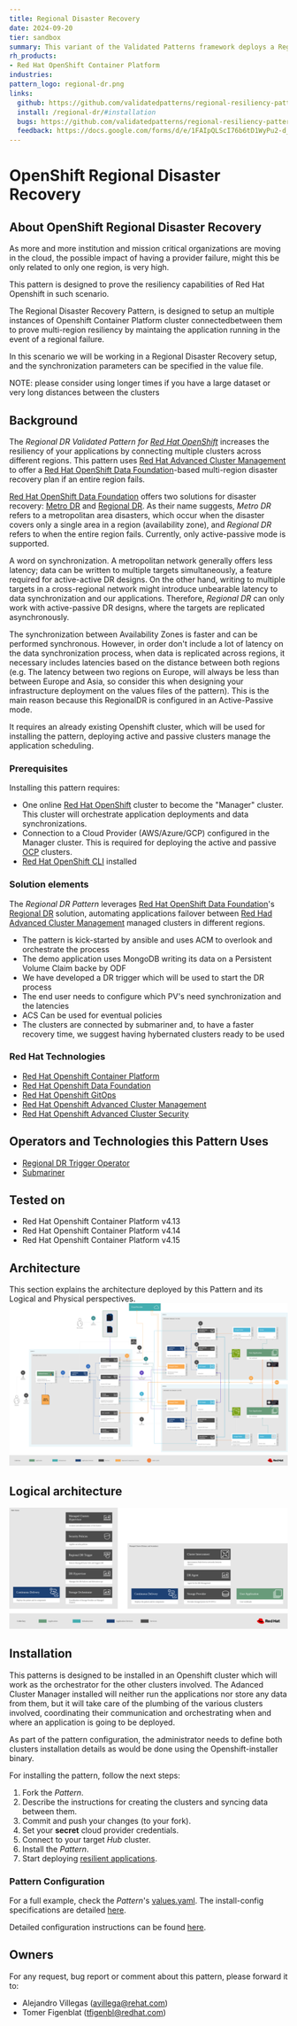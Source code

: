 ```yaml
---
title: Regional Disaster Recovery
date: 2024-09-20
tier: sandbox
summary: This variant of the Validated Patterns framework deploys a Regional Disaster Recovery Setup across multiple different regions
rh_products:
- Red Hat OpenShift Container Platform
industries:
pattern_logo: regional-dr.png
links:
  github: https://github.com/validatedpatterns/regional-resiliency-pattern
  install: /regional-dr/#installation
  bugs: https://github.com/validatedpatterns/regional-resiliency-pattern/issues
  feedback: https://docs.google.com/forms/d/e/1FAIpQLScI76b6tD1WyPu2-d_9CCVDr3Fu5jYERthqLKJDUGwqBg7Vcg/viewform
---
```


# OpenShift Regional Disaster Recovery

## About OpenShift Regional Disaster Recovery

As more and more institution and mission critical organizations are moving 
in the cloud, the possible impact of having a provider failure, might this be
only related to only one region, is very high.

This pattern is designed to prove the resiliency capabilities of Red Hat Openshift 
in such scenario. 

The Regional Disaster Recovery Pattern, is designed to setup an multiple instances 
of Openshift Container Platform cluster connectedbetween them to prove multi-region 
resiliency by maintaing the application running in the event of a regional failure. 

In this scenario we will be working in a  Regional Disaster Recovery setup, and the 
synchronization parameters can be specified in the value file. 

NOTE: please consider using longer times if you have a large dataset or very long 
distances between the clusters

## Background

The _Regional DR Validated Pattern for [Red Hat OpenShift][ocp]_ increases the resiliency
of your applications by connecting multiple clusters across different regions. This pattern
uses [Red Hat Advanced Cluster Management][acm] to offer a
[Red Hat OpenShift Data Foundation][odf]-based multi-region disaster recovery plan if an
entire region fails.

[Red Hat OpenShift Data Foundation][odf] offers two solutions for disaster
recovery: [Metro DR][mdr] and [Regional DR][rdr]. As their name suggests, _Metro
DR_ refers to a metropolitan area disasters, which occur when the disaster
covers only a single area in a region (availability zone), and _Regional DR_
refers to when the entire region fails.  Currently, only active-passive mode is
supported.

A word on synchronization. A metropolitan network generally offers less latency;
data can be written to multiple targets simultaneously, a feature required for
active-active DR designs. On the other hand, writing to multiple targets in a
cross-regional network might introduce unbearable latency to data
synchronization and our applications. Therefore, _Regional DR_ can only work
with active-passive DR designs, where the targets are replicated
asynchronously.

The synchronization between Availability Zones is faster and can be performed
synchronous. However, in order don't include a lot of latency on the data
synchronization process, when data is replicated across regions, it necessary
includes latencies based on the distance between both regions (e.g. The latency
between two regions on Europe, will always be less than between Europe and Asia,
so consider this when designing your infrastructure deployment on the values
files of the pattern). This is the main reason because this RegionalDR is
configured in an Active-Passive mode.

It requires an already existing Openshift cluster, which will be used for installing the
pattern, deploying active and passive clusters manage the application
scheduling.

### Prerequisites

Installing this pattern requires:
* One online [Red Hat OpenShift][ocp] cluster to become the "Manager" cluster.
This cluster will orchestrate application deployments and data synchronizations.
* Connection to a Cloud Provider (AWS/Azure/GCP) configured in the Manager
cluster. This is required for deploying the active and passive [OCP][ocp]
clusters.
* [Red Hat OpenShift CLI][cli] installed

### Solution elements

The _Regional DR Pattern_ leverages [Red Hat OpenShift Data Foundation][odf]'s
[Regional DR][rdr] solution, automating applications failover between
[Red Had Advanced Cluster Management][acm] managed clusters in different regions.

- The pattern is kick-started by ansible and uses ACM to overlook and orchestrate the process 
- The demo application uses MongoDB writing its data on a Persistent Volume Claim backe by ODF
- We have developed a DR trigger which will be used to start the DR process 
- The end user needs to configure which PV's need synchronization and the latencies 
- ACS Can be used for eventual policies 
- The clusters are connected by submariner and, to have a faster recovery time, we suggest having 
  hybernated clusters ready to be used 

### Red Hat Technologies
- [Red Hat Openshift Container Platform][ocp]
- [Red Hat Openshift Data Foundation][odf]
- [Red Hat Openshift GitOps][ops]
- [Red Hat Openshift Advanced Cluster Management][acm]
- [Red Hat Openshift Advanced Cluster Security][acs]

## Operators and Technologies this Pattern Uses
- [Regional DR Trigger Operator][opr]
- [Submariner][sub]

## Tested on

- Red Hat Openshift Container Platform v4.13
- Red Hat Openshift Container Platform v4.14
- Red Hat Openshift Container Platform v4.15

## Architecture
This section explains the architecture deployed by this Pattern and its Logical
and Physical perspectives.
![Regional-Resiliency-Pattern-Logical-Architecture](/images/regional-resiliency-pattern/architecture-diagram-vp-regional-dr-v6.png)

## Logical architecture

![Regional-Resiliency-Pattern-Logical-Architecture](/images/regional-resiliency-pattern/logical-architecture-diagram-vp-regional-dr-v6.png)


## Installation
This patterns is designed to be installed in an Openshift cluster which will
work as the orchestrator for the other clusters involved. The Adanced Cluster Manager 
installed will neither run the applications nor store any data from them, but it
will take care of the plumbing of the various clusters involved, 
coordinating their communication and orchestrating when and where an application is 
going to be deployed.

As part of the pattern configuration, the administrator needs to define both
clusters installation details as would be done using the Openshift-installer
binary.

For installing the pattern, follow the next steps:
1. Fork the _Pattern_.
2. Describe the instructions for creating the clusters and syncing data between them.
3. Commit and push your changes (to your fork).
4. Set your **secret** cloud provider credentials.
5. Connect to your target _Hub_ cluster.
6. Install the _Pattern_.
7. Start deploying [resilient applications][rdr].


### Pattern Configuration

For a full example, check the _Pattern_'s [values.yaml][yml]. The install-config
specifications are detailed [here][cfg].

Detailed configuration instructions can be found [here][rrp].


## Owners

For any request, bug report or comment about this pattern, please forward it to:
* Alejandro Villegas (avillega@rehat.com)
* Tomer Figenblat (tfigenbl@redhat.com)

<!-- LINKS -->
[acm]: https://www.redhat.com/en/technologies/management/advanced-cluster-management
[acs]: https://www.redhat.com/en/technologies/cloud-computing/openshift/advanced-cluster-security-kubernetes
[aws]: https://www.redhat.com/en/technologies/cloud-computing/openshift/aws
[azr]: https://www.redhat.com/en/technologies/cloud-computing/openshift/azure
[cfg]: https://docs.openshift.com/container-platform/4.17/installing/installing_bare_metal_ipi/ipi-install-installation-workflow.html#additional-resources_config
[cli]: https://docs.openshift.com/container-platform/4.14/cli_reference/openshift_cli/getting-started-cli.html
[gcp]: https://www.redhat.com/en/blog/red-hat-openshift-is-now-available-on-google-cloud-marketplace
[mdr]: https://docs.redhat.com/en/documentation/red_hat_openshift_data_foundation/4.16/html/configuring_openshift_data_foundation_disaster_recovery_for_openshift_workloads/metro-dr-solution
[ocp]: https://www.redhat.com/en/technologies/cloud-computing/openshift
[odf]: https://www.redhat.com/en/technologies/cloud-computing/openshift-data-foundation
[ops]: https://www.redhat.com/en/technologies/cloud-computing/openshift/gitops
[opr]: https://github.com/RHEcosystemAppEng/regional-dr-trigger-operator
[sub]: https://submariner.io/
[rdr]: https://docs.redhat.com/en/documentation/red_hat_openshift_data_foundation/4.16/html/configuring_openshift_data_foundation_disaster_recovery_for_openshift_workloads/rdr-solution
[rrp]: https://github.com/validatedpatterns/regional-resiliency-pattern?tab=readme-ov-file#installation
[yml]: https://github.com/validatedpatterns/regional-resiliency-pattern/blob/main/charts/hub/rdr/values.yaml
